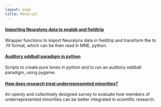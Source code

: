 ```yaml
---
layout: page
title: Material
---
```


#### [Importing Neuralynx data to eeglab and fieldtrip](https://github.com/aath0/EEG_Neuralynx2Fieldtrip2MNE)
Wrapper functions to import Neuralynx data in fieldtrip and transform the to .fif format, which can be then read in MNE, python.

#### [Auditory oddball paradigm in python](https://github.com/aath0/AuditoryOddball)
Scripts to create pure tones in python and to run an auditory oddball paradigm, using pygame.

#### [How does research treat underrepresented minorities?](https://github.com/aath0/MinoritiesInResearch)
An openly and collectively designed survey to evaluate how members of underrepresented minorities can be better integrated in scientific research.



